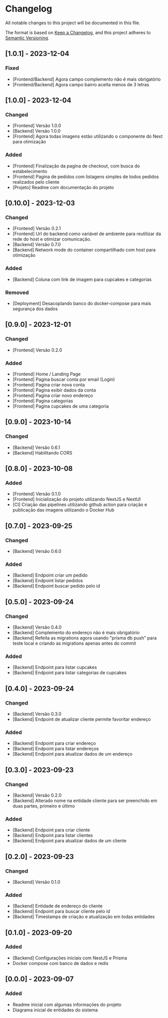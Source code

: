# Changelog

All notable changes to this project will be documented in this file.

The format is based on [Keep a Changelog](https://keepachangelog.com/en/1.0.0/),
and this project adheres to [Semantic Versioning](https://semver.org/spec/v2.0.0.html).

## [1.0.1] - 2023-12-04

### Fixed

- [Frontend/Backend] Agora campo complemento não é mais obrigatório
- [Frontend/Backend] Agora campo bairro aceita menos de 3 letras

## [1.0.0] - 2023-12-04

### Changed

- [Frontend] Versão 1.0.0
- [Backend] Versão 1.0.0
- [Frontend] Agora todas imagens estão utilizando o componente do Next para otimização

### Added

- [Frontend] Finalização da pagina de checkout, com busca do estabelecimento
- [Frontend] Pagina de pedidos com listagens simples de todos pedidos realizados pelo cliente
- [Projeto] Readme com documentação do projeto

## [0.10.0] - 2023-12-03

### Changed

- [Frontend] Versão 0.2.1
- [Frontend] Url do backend como variável de ambiente para reutilizar da rede do host e otimizar comunicação.
- [Backend] Versão 0.7.0
- [Backend] Network mode do container compartilhado com host para otimização

### Added

- [Backend] Coluna com link de imagem para cupcakes e categorias

### Removed

- [Deployment] Desacoplando banco do docker-compose para mais segurança dos dados

## [0.9.0] - 2023-12-01

### Changed

- [Frontend] Versão 0.2.0

### Added

- [Frontend] Home / Landing Page
- [Frontend] Pagina buscar conta por email (Login)
- [Frontend] Pagina criar nova conta
- [Frontend] Pagina exibir dados da conta
- [Frontend] Pagina criar novo endereço
- [Frontend] Pagina categorias
- [Frontend] Pagina cupcakes de uma categoria

## [0.9.0] - 2023-10-14

### Changed

- [Backend] Versão 0.6.1
- [Backend] Habilitando CORS

## [0.8.0] - 2023-10-08

### Added

- [Frontend] Versão 0.1.0
- [Frontend] Inicialização do projeto utilizando NextJS e NextUI
- [CI] Criação das pipelines utilizando github action para criação e publicação das imagens utilizando o Docker Hub

## [0.7.0] - 2023-09-25

### Changed

- [Backend] Versão 0.6.0

### Added

- [Backend] Endpoint criar um pedido
- [Backend] Endpoint listar pedidos
- [Backend] Endpoint buscar pedido pelo id

## [0.5.0] - 2023-09-24

### Changed

- [Backend] Versão 0.4.0
- [Backend] Complemento do endereço não é mais obrigatório
- [Backend] Refeita as migrations agora usando "prisma db push" para teste local e criando as migrations apenas antes do commit

### Added

- [Backend] Endpoint para listar cupcakes
- [Backend] Endpoint para listar categorias de cupcakes

## [0.4.0] - 2023-09-24

### Changed

- [Backend] Versão 0.3.0
- [Backend] Endpoint de atualizar cliente permite favoritar endereço

### Added

- [Backend] Endpoint para criar endereço
- [Backend] Endpoint para listar endereços
- [Backend] Endpoint para atualizar dados de um endereço

## [0.3.0] - 2023-09-23

### Changed

- [Backend] Versão 0.2.0
- [Backend] Alterado nome na entidade cliente para ser preenchido em duas partes, primeiro e último

### Added

- [Backend] Endpoint para criar cliente
- [Backend] Endpoint para listar clientes
- [Backend] Endpoint para atualizar dados de um cliente

## [0.2.0] - 2023-09-23

### Changed

- [Backend] Versão 0.1.0

### Added

- [Backend] Entidade de endereço do cliente
- [Backend] Endpoint para buscar cliente pelo id
- [Backend] Timestamps de criação e atualização em todas entidades

## [0.1.0] - 2023-09-20

### Added

- [Backend] Configurações iniciais com NestJS e Prisma
- Docker compose com banco de dados e redis

## [0.0.0] - 2023-09-07

### Added

- Readme inicial com algumas informações do projeto
- Diagrama inicial de entidades do sistema
